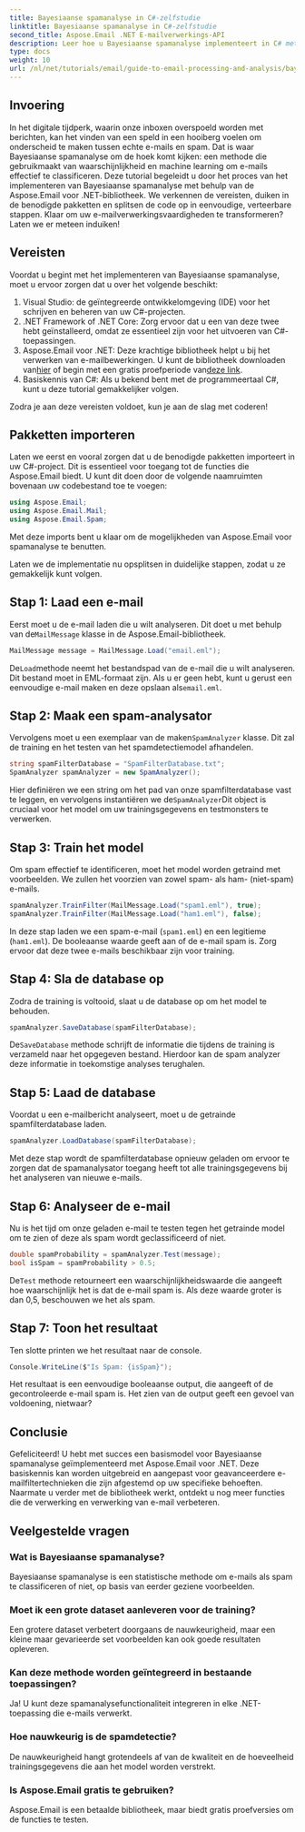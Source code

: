 ```yaml
---
title: Bayesiaanse spamanalyse in C#-zelfstudie
linktitle: Bayesiaanse spamanalyse in C#-zelfstudie
second_title: Aspose.Email .NET E-mailverwerkings-API
description: Leer hoe u Bayesiaanse spamanalyse implementeert in C# met Aspose.Email. Stapsgewijze tutorial met code-inzichten voor effectieve e-mailfiltering.
type: docs
weight: 10
url: /nl/net/tutorials/email/guide-to-email-processing-and-analysis/bayesian-spam-analysis-in-csharp/
---
```

## Invoering

In het digitale tijdperk, waarin onze inboxen overspoeld worden met berichten, kan het vinden van een speld in een hooiberg voelen om onderscheid te maken tussen echte e-mails en spam. Dat is waar Bayesiaanse spamanalyse om de hoek komt kijken: een methode die gebruikmaakt van waarschijnlijkheid en machine learning om e-mails effectief te classificeren. Deze tutorial begeleidt u door het proces van het implementeren van Bayesiaanse spamanalyse met behulp van de Aspose.Email voor .NET-bibliotheek. We verkennen de vereisten, duiken in de benodigde pakketten en splitsen de code op in eenvoudige, verteerbare stappen. Klaar om uw e-mailverwerkingsvaardigheden te transformeren? Laten we er meteen induiken!

## Vereisten

Voordat u begint met het implementeren van Bayesiaanse spamanalyse, moet u ervoor zorgen dat u over het volgende beschikt:

1. Visual Studio: de geïntegreerde ontwikkelomgeving (IDE) voor het schrijven en beheren van uw C#-projecten.
2. .NET Framework of .NET Core: Zorg ervoor dat u een van deze twee hebt geïnstalleerd, omdat ze essentieel zijn voor het uitvoeren van C#-toepassingen.
3. Aspose.Email voor .NET: Deze krachtige bibliotheek helpt u bij het verwerken van e-mailbewerkingen. U kunt de bibliotheek downloaden van[hier](https://releases.aspose.com/email/net/) of begin met een gratis proefperiode van[deze link](https://releases.aspose.com/).
4. Basiskennis van C#: Als u bekend bent met de programmeertaal C#, kunt u deze tutorial gemakkelijker volgen.

Zodra je aan deze vereisten voldoet, kun je aan de slag met coderen!

## Pakketten importeren

Laten we eerst en vooral zorgen dat u de benodigde pakketten importeert in uw C#-project. Dit is essentieel voor toegang tot de functies die Aspose.Email biedt. U kunt dit doen door de volgende naamruimten bovenaan uw codebestand toe te voegen:

```csharp
using Aspose.Email;
using Aspose.Email.Mail;
using Aspose.Email.Spam;
```

Met deze imports bent u klaar om de mogelijkheden van Aspose.Email voor spamanalyse te benutten.

Laten we de implementatie nu opsplitsen in duidelijke stappen, zodat u ze gemakkelijk kunt volgen.

## Stap 1: Laad een e-mail

 Eerst moet u de e-mail laden die u wilt analyseren. Dit doet u met behulp van de`MailMessage` klasse in de Aspose.Email-bibliotheek. 

```csharp
MailMessage message = MailMessage.Load("email.eml");
```

 De`Load`methode neemt het bestandspad van de e-mail die u wilt analyseren. Dit bestand moet in EML-formaat zijn. Als u er geen hebt, kunt u gerust een eenvoudige e-mail maken en deze opslaan als`email.eml`.

## Stap 2: Maak een spam-analysator

 Vervolgens moet u een exemplaar van de maken`SpamAnalyzer` klasse. Dit zal de training en het testen van het spamdetectiemodel afhandelen.

```csharp
string spamFilterDatabase = "SpamFilterDatabase.txt";
SpamAnalyzer spamAnalyzer = new SpamAnalyzer();
```

 Hier definiëren we een string om het pad van onze spamfilterdatabase vast te leggen, en vervolgens instantiëren we de`SpamAnalyzer`Dit object is cruciaal voor het model om uw trainingsgegevens en testmonsters te verwerken.

## Stap 3: Train het model

Om spam effectief te identificeren, moet het model worden getraind met voorbeelden. We zullen het voorzien van zowel spam- als ham- (niet-spam) e-mails.

```csharp
spamAnalyzer.TrainFilter(MailMessage.Load("spam1.eml"), true);
spamAnalyzer.TrainFilter(MailMessage.Load("ham1.eml"), false);
```

In deze stap laden we een spam-e-mail (`spam1.eml`) en een legitieme (`ham1.eml`). De booleaanse waarde geeft aan of de e-mail spam is. Zorg ervoor dat deze twee e-mails beschikbaar zijn voor training.

## Stap 4: Sla de database op

Zodra de training is voltooid, slaat u de database op om het model te behouden.

```csharp
spamAnalyzer.SaveDatabase(spamFilterDatabase);
```

 De`SaveDatabase` methode schrijft de informatie die tijdens de training is verzameld naar het opgegeven bestand. Hierdoor kan de spam analyzer deze informatie in toekomstige analyses terughalen.

## Stap 5: Laad de database

Voordat u een e-mailbericht analyseert, moet u de getrainde spamfilterdatabase laden.

```csharp
spamAnalyzer.LoadDatabase(spamFilterDatabase);
```

Met deze stap wordt de spamfilterdatabase opnieuw geladen om ervoor te zorgen dat de spamanalysator toegang heeft tot alle trainingsgegevens bij het analyseren van nieuwe e-mails.

## Stap 6: Analyseer de e-mail

Nu is het tijd om onze geladen e-mail te testen tegen het getrainde model om te zien of deze als spam wordt geclassificeerd of niet. 

```csharp
double spamProbability = spamAnalyzer.Test(message);
bool isSpam = spamProbability > 0.5;
```

 De`Test` methode retourneert een waarschijnlijkheidswaarde die aangeeft hoe waarschijnlijk het is dat de e-mail spam is. Als deze waarde groter is dan 0,5, beschouwen we het als spam.

## Stap 7: Toon het resultaat

Ten slotte printen we het resultaat naar de console.

```csharp
Console.WriteLine($"Is Spam: {isSpam}");
```

Het resultaat is een eenvoudige booleaanse output, die aangeeft of de gecontroleerde e-mail spam is. Het zien van de output geeft een gevoel van voldoening, nietwaar?

## Conclusie

Gefeliciteerd! U hebt met succes een basismodel voor Bayesiaanse spamanalyse geïmplementeerd met Aspose.Email voor .NET. Deze basiskennis kan worden uitgebreid en aangepast voor geavanceerdere e-mailfiltertechnieken die zijn afgestemd op uw specifieke behoeften. Naarmate u verder met de bibliotheek werkt, ontdekt u nog meer functies die de verwerking en verwerking van e-mail verbeteren.

## Veelgestelde vragen 

### Wat is Bayesiaanse spamanalyse?
Bayesiaanse spamanalyse is een statistische methode om e-mails als spam te classificeren of niet, op basis van eerder geziene voorbeelden.

### Moet ik een grote dataset aanleveren voor de training?
Een grotere dataset verbetert doorgaans de nauwkeurigheid, maar een kleine maar gevarieerde set voorbeelden kan ook goede resultaten opleveren.

### Kan deze methode worden geïntegreerd in bestaande toepassingen?
Ja! U kunt deze spamanalysefunctionaliteit integreren in elke .NET-toepassing die e-mails verwerkt.

### Hoe nauwkeurig is de spamdetectie?
De nauwkeurigheid hangt grotendeels af van de kwaliteit en de hoeveelheid trainingsgegevens die aan het model worden verstrekt.

### Is Aspose.Email gratis te gebruiken?
Aspose.Email is een betaalde bibliotheek, maar biedt gratis proefversies om de functies te testen.

